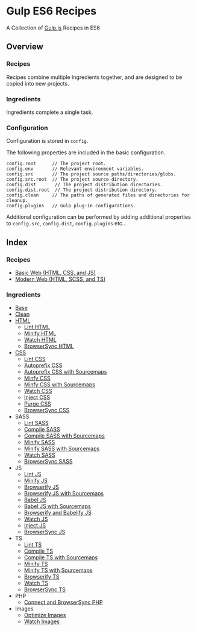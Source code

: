 Gulp ES6 Recipes
================================================================================

A Collection of [Gulp.js](https://gulpjs.com/) Recipes in ES6

Overview
--------------------------------------------------------------------------------

### Recipes

Recipes combine multiple Ingredients together, and are designed to be copied into new projects.

### Ingredients

Ingredients complete a single task.

### Configuration

Configuration is stored in `config`.

The following properties are included in the basic configuration.
```javscript
config.root      // The project root.
config.env       // Relevant environment variables.
config.src       // The project source paths/directories/globs.
config.src.root  // The project source directory.
config.dist       // The project distribution directories.
config.dist.root  // The project distribution directory.
config.clean     // The paths of generated files and directories for cleanup.
config.plugins   // Gulp plug-in configurations.
```

Additional configuration can be performed by adding additional properties to
`config.src`, `config.dist`, `config.plugins` etc..

Index
--------------------------------------------------------------------------------

### Recipes

- [Basic Web (HTML, CSS, and JS)]()
- [Modern Web (HTML, SCSS, and TS)]()

### Ingredients

- [Base](ingredients/base)
- [Clean](ingredients/clean)
- [HTML](ingredients/html)
	- [Lint HTML](ingredients/html/lint-html)
	- [Minify HTML](ingredients/html/minify-html)
	- [Watch HTML](ingredients/html/watch-html)
	- [BrowserSync HTML](ingredients/html/browsersync-html)
- [CSS](ingredients/css)
	- [Lint CSS](ingredients/css/lint-css)
	- [Autoprefix CSS](ingredients/css/autoprefix-css)
	- [Autoprefix CSS with Sourcemaps](ingredients/css/autoprefix-css-source-maps)
	- [Minfy CSS](ingredients/css/minify-css)
	- [Minfy CSS with Sourcemaps]()
	- [Watch CSS]()
	- [Inject CSS]()
	- [Purge CSS]()
	- [BrowserSync CSS]()
- SASS
	- [Lint SASS]()
	- [Compile SASS]()
	- [Compile SASS with Sourcemaps]()
	- [Minify SASS]()
	- [Minify SASS with Sourcemaps]()
	- [Watch SASS]()
	- [BrowserSync SASS]()
- JS
	- [Lint JS]()
	- [Minify JS]()
	- [Browserify JS]()
	- [Browserify JS with Sourcemaps]()
	- [Babel JS]()
	- [Babel JS with Sourcemaps]()
	- [Browserify and Babelify JS]()
	- [Watch JS]()
	- [Inject JS]()
	- [BrowserSync JS]()
- TS
	- [Lint TS]()
	- [Compile TS]()
	- [Compile TS with Sourcemaps]()
	- [Minify TS]()
	- [Minify TS with Sourcemaps]()
	- [Browserify TS]()
	- [Watch TS]()
	- [BrowserSync TS]()
- PHP
	- [Connect and BrowserSync PHP]()
- Images
	- [Optimize Images]()
	- [Watch Images]()
